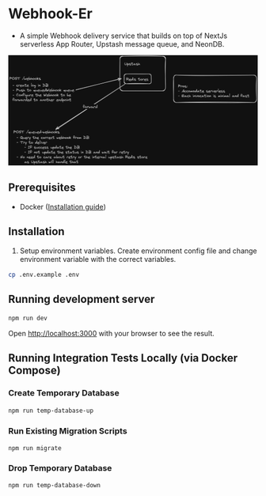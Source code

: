 # Webhook-Er

- A simple Webhook delivery service that builds on top of NextJs serverless App Router, Upstash message queue, and NeonDB.

<img src="./public/architecture.png" alt="Architecture" />

## Prerequisites

- Docker ([Installation guide](https://docs.docker.com/get-started/))

## Installation

1. Setup environment variables.
   Create environment config file and change environment variable with the correct variables.

```sh
cp .env.example .env
```

## Running development server

```sh
npm run dev
```

Open [http://localhost:3000](http://localhost:3000) with your browser to see the result.

## Running Integration Tests Locally (via Docker Compose)

### Create Temporary Database

```sh
npm run temp-database-up
```

### Run Existing Migration Scripts

```
npm run migrate
```

### Drop Temporary Database

```
npm run temp-database-down
```
